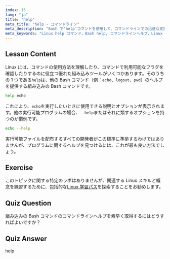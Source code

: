 ```yaml
---
index: 15
lang: "ja"
title: "help"
meta_title: "help - コマンドライン"
meta_description: "Bash で'help'コマンドを使用して、コマンドラインでの迅速な支援を得る方法を学びます。組み込みコマンドを理解し、Linux プログラムのオプションを見つけます。"
meta_keywords: "Linux help コマンド，Bash help, コマンドラインヘルプ，Linux コマンド，Linux 初心者，Linux チュートリアル，Bash チュートリアル"
---
```


## Lesson Content

Linux には、コマンドの使用方法を理解したり、コマンドで利用可能なフラグを確認したりするのに役立つ優れた組み込みツールがいくつかあります。そのうちの 1 つである`help`は、他の Bash コマンド（例：`echo`、`logout`、`pwd`）のヘルプを提供する組み込みの Bash コマンドです。

```bash
help echo
```

これにより、`echo`を実行したいときに使用できる説明とオプションが表示されます。他の実行可能プログラムの場合、`--help`またはそれに類するオプションを持つのが慣例です。

```bash
echo --help
```

実行可能ファイルを配布するすべての開発者がこの標準に準拠するわけではありませんが、プログラムに関するヘルプを見つけるには、これが最も良い方法でしょう。

## Exercise

このトピックに関する特定のラボはありませんが、関連する Linux スキルと概念を練習するために、包括的な[Linux 学習パス](https://labex.io/ja/learn/linux)を探索することをお勧めします。

## Quiz Question

組み込みの Bash コマンドのコマンドラインヘルプを素早く取得するにはどうすればよいですか？

## Quiz Answer

help
